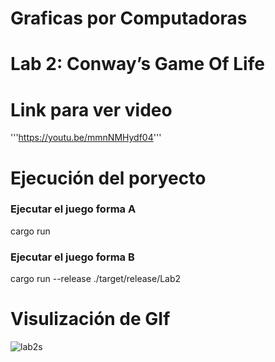 # Graficas por Computadoras 
# Lab 2: Conway’s Game Of Life

# Link para ver video
'''https://youtu.be/mmnNMHydf04'''

# Ejecución del poryecto
### Ejecutar el juego forma A
cargo run
### Ejecutar el juego forma B
cargo run --release
./target/release/Lab2

# Visulización de GIf
![lab2s](https://github.com/user-attachments/assets/c848f3cf-be02-4e2e-91f1-88550e2d9dab)
